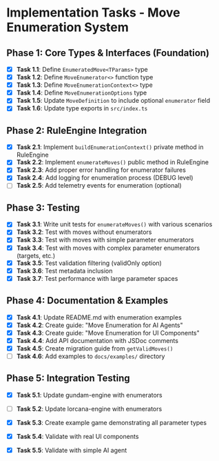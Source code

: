 # Implementation Tasks - Move Enumeration System

## Phase 1: Core Types & Interfaces (Foundation)
- [x] **Task 1.1**: Define `EnumeratedMove<TParams>` type
- [x] **Task 1.2**: Define `MoveEnumerator<>` function type
- [x] **Task 1.3**: Define `MoveEnumerationContext<>` type
- [x] **Task 1.4**: Define `MoveEnumerationOptions` type
- [x] **Task 1.5**: Update `MoveDefinition` to include optional `enumerator` field
- [x] **Task 1.6**: Update type exports in `src/index.ts`

## Phase 2: RuleEngine Integration
- [x] **Task 2.1**: Implement `buildEnumerationContext()` private method in RuleEngine
- [x] **Task 2.2**: Implement `enumerateMoves()` public method in RuleEngine
- [x] **Task 2.3**: Add proper error handling for enumerator failures
- [x] **Task 2.4**: Add logging for enumeration process (DEBUG level)
- [ ] **Task 2.5**: Add telemetry events for enumeration (optional)

## Phase 3: Testing
- [x] **Task 3.1**: Write unit tests for `enumerateMoves()` with various scenarios
- [x] **Task 3.2**: Test with moves without enumerators
- [x] **Task 3.3**: Test with moves with simple parameter enumerators
- [x] **Task 3.4**: Test with moves with complex parameter enumerators (targets, etc.)
- [x] **Task 3.5**: Test validation filtering (validOnly option)
- [x] **Task 3.6**: Test metadata inclusion
- [x] **Task 3.7**: Test performance with large parameter spaces

## Phase 4: Documentation & Examples
- [x] **Task 4.1**: Update README.md with enumeration examples
- [x] **Task 4.2**: Create guide: "Move Enumeration for AI Agents"
- [x] **Task 4.3**: Create guide: "Move Enumeration for UI Components"
- [x] **Task 4.4**: Add API documentation with JSDoc comments
- [x] **Task 4.5**: Create migration guide from `getValidMoves()`
- [ ] **Task 4.6**: Add examples to `docs/examples/` directory

## Phase 5: Integration Testing
- [x] **Task 5.1**: Update gundam-engine with enumerators
- [ ] **Task 5.2**: Update lorcana-engine with enumerators
- [x] **Task 5.3**: Create example game demonstrating all parameter types
- [x] **Task 5.4**: Validate with real UI components
- [x] **Task 5.5**: Validate with simple AI agent



